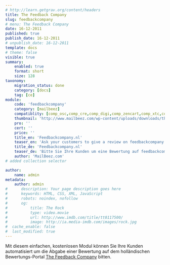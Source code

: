 ```yaml
---
# http://learn.getgrav.org/content/headers
title: The Feedback Company
slug: feedbackcompany
# menu: The Feedback Company
date: 16-12-2011
published: true
publish_date: 16-12-2011
# unpublish_date: 16-12-2011
template: docs
# theme: false
visible: true
summary:
    enabled: true
    format: short
    size: 128
taxonomy:
    migration_status: done
    category: [docs]
    tag: [ce]
module:
    code: 'feedbackcompany'
    category: [mailbeez]
    compatiblity: [comp_osc,comp_cre,comp_digi,comp_zencart,comp_xtc,comp_gambio]
    thumbnail: 'http://www.mailbeez.com/wp-content/uploads/downloads/thumbnails/2012/05/icon_32.png'
    pro: ''
    cert: ''
    price: ''
    title_en: 'Feedbackcompany.nl'
    teaser_en: 'Ask your customers to give a review on feedbackcompany.nl'
    title_de: 'Feedbackcompany.nl'
    teaser_de: 'Bitte Sie Ihre Kunden um eine Bewertung auf feedbackcompany.nl'
    author: 'MailBeez.com'
# added collection selector

author:
    name: admin
metadata:
    author: admin
#      description: Your page description goes here
#      keywords: HTML, CSS, XML, JavaScript
#      robots: noindex, nofollow
#      og:
#          title: The Rock
#          type: video.movie
#          url: http://www.imdb.com/title/tt0117500/
#          image: http://ia.media-imdb.com/images/rock.jpg
#  cache_enable: false
#  last_modified: true
---
```


Mit diesem einfachen, kostenlosen Modul können Sie Ihre Kunden automatisiert um die Abgabe einer Bewertung auf dem holländischen Bewertungs-Portal [The Feedback Company](https://www.feedbackcompany.nl/) bitten.



